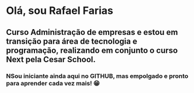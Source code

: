 # Olá, sou Rafael Farias
## Curso Administração de empresas e estou em transição para área de tecnologia e programação, realizando em conjunto o curso Next pela Cesar School.
### NSou iniciante ainda aqui no GITHUB, mas empolgado e pronto para aprender cada vez mais! 😁
